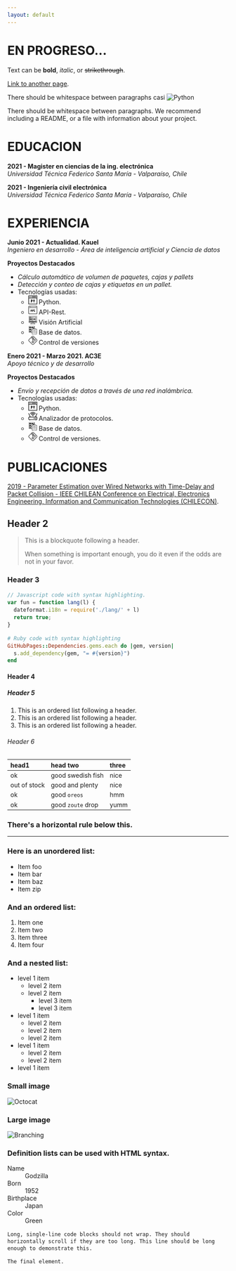 ```yaml
---
layout: default
---
```


# EN PROGRESO...

Text can be **bold**, _italic_, or ~~strikethrough~~.

[Link to another page](./another-page.html).

There should be whitespace between paragraphs casi ![Python](./assets/img/python.ico)

There should be whitespace between paragraphs. We recommend including a README, or a file with information about your project.

# EDUCACION

**2021 - Magister en ciencias de la ing. electrónica** <br />
_Universidad Técnica Federico Santa María - Valparaíso, Chile_

**2021 - Ingeniería civil electrónica** <br />
_Universidad Técnica Federico Santa María - Valparaíso, Chile_

# EXPERIENCIA

**Junio 2021 - Actualidad. Kauel** <br />
_Ingeniero en desarrollo - Área de inteligencia artificial y Ciencia de datos_

**Proyectos Destacados**

- _Cálculo automático de volumen de paquetes, cajas y pallets_
- _Detección y conteo de cajas y etiquetas en un pallet._
- Tecnologías usadas:
    - <img src="./assets/img/piton.png" width="20" height="20"> Python.
    - <img src="./assets/img/api.png" width="20" height="20"> API-Rest.
    - <img src="./assets/img/website-content.png" width="20" height="20"> Visión Artificial
    - <img src="./assets/img/database-storage.png" width="20" height="20"> Base de datos.
    - <img src="./assets/img/git.png" width="20" height="20"> Control de versiones

**Enero 2021 - Marzo 2021. AC3E** <br />
_Apoyo técnico y de desarrollo_

**Proyectos Destacados**

- _Envío y recepción de datos a través de una red inalámbrica._
- Tecnologías usadas:
    - <img src="./assets/img/piton.png" width="20" height="20"> Python.
    - <img src="./assets/img/wifi-router.png" width="20" height="20"> Analizador de protocolos.
    - <img src="./assets/img/database-storage.png" width="20" height="20"> Base de datos.
    - <img src="./assets/img/git.png" width="20" height="20"> Control de versiones.

# PUBLICACIONES

[2019 - Parameter Estimation over Wired Networks with Time-Delay and Packet Collision - IEEE CHILEAN Conference on Electrical, Electronics Engineering, Information and Communication Technologies (CHILECON)](https://ieeexplore.ieee.org/abstract/document/8987445).

## Header 2

> This is a blockquote following a header.
>
> When something is important enough, you do it even if the odds are not in your favor.

### Header 3

```js
// Javascript code with syntax highlighting.
var fun = function lang(l) {
  dateformat.i18n = require('./lang/' + l)
  return true;
}
```

```ruby
# Ruby code with syntax highlighting
GitHubPages::Dependencies.gems.each do |gem, version|
  s.add_dependency(gem, "= #{version}")
end
```

#### Header 4


##### Header 5

1.  This is an ordered list following a header.
2.  This is an ordered list following a header.
3.  This is an ordered list following a header.

###### Header 6

| head1        | head two          | three |
|:-------------|:------------------|:------|
| ok           | good swedish fish | nice  |
| out of stock | good and plenty   | nice  |
| ok           | good `oreos`      | hmm   |
| ok           | good `zoute` drop | yumm  |

### There's a horizontal rule below this.

* * *

### Here is an unordered list:

*   Item foo
*   Item bar
*   Item baz
*   Item zip

### And an ordered list:

1.  Item one
1.  Item two
1.  Item three
1.  Item four

### And a nested list:

- level 1 item
  - level 2 item
  - level 2 item
    - level 3 item
    - level 3 item
- level 1 item
  - level 2 item
  - level 2 item
  - level 2 item
- level 1 item
  - level 2 item
  - level 2 item
- level 1 item

### Small image

![Octocat](https://github.githubassets.com/images/icons/emoji/octocat.png)

### Large image

![Branching](https://guides.github.com/activities/hello-world/branching.png)


### Definition lists can be used with HTML syntax.

<dl>
<dt>Name</dt>
<dd>Godzilla</dd>
<dt>Born</dt>
<dd>1952</dd>
<dt>Birthplace</dt>
<dd>Japan</dd>
<dt>Color</dt>
<dd>Green</dd>
</dl>

```
Long, single-line code blocks should not wrap. They should horizontally scroll if they are too long. This line should be long enough to demonstrate this.
```

```
The final element.
```
